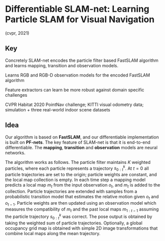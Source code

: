 # Differentiable SLAM-net: Learning Particle SLAM for Visual Navigation

(cvpr, 2021)

## Key

Concretely SLAM-net encodes the particle filter based FastSLAM algorithm and learns mapping, transition and observation models.

Learns RGB and RGB-D observation models for the encoded FastSLAM algorithm

Feature extractors can learn be more robust against domain specific challenges

CVPR Habitat 2020 PointNav challenge;  KITTI visual odometry data; simulation + three real-world indoor scene datasets



## Idea

Our algorithm is based on **FastSLAM**, and our differentiable implementation is built on **PF-nets**. The key feature of SLAM-net is that it is end-to-end differentiable. The **mapping**, **transition** and **observation** models are neural networks.

The algorithm works as follows. The particle filter maintains $K$ weighted particles, where each particle represents a trajectory $s_{0: t}^k$. At $t=0$ all particle trajectories are set to the origin; particle weights are constant, and the local map collection is empty. In each time step a mapping model predicts a local map $m_t$ from the input observation $o_t$, and $m_t$ is added to the collection. Particle trajectories are extended with samples from a probabilistic transition model that estimates the relative motion given $o_t$ and $o_{t-1}$. Particle weights are then updated using an observation model which measures the compatibility of $m_t$ and the past local maps $m_{1: t-1}$ assuming the particle trajectory $s_{0: t}^k$ was correct. The pose output is obtained by taking the weighted sum of particle trajectories. Optionally, a global occupancy grid map is obtained with simple 2D image transformations that combine local maps along the mean trajectory.